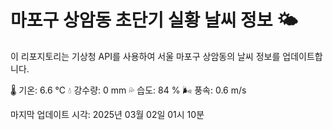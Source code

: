 
# 마포구 상암동 초단기 실황 날씨 정보 🌤️

이 리포지토리는 기상청 API를 사용하여 서울 마포구 상암동의 날씨 정보를 업데이트합니다. 

🌡️ 기온: 6.6 ℃
💧 강수량: 0 mm
💦 습도: 84 %
🌬️ 풍속: 0.6 m/s

마지막 업데이트 시각: 2025년 03월 02일 01시 10분    
